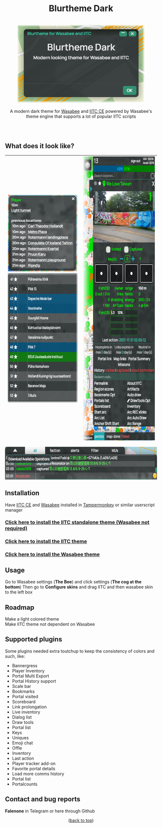 <div align="center">
<h1 align="center">Blurtheme Dark</h1>
<br />
  <a href="https://github.com/Falenone/Blurtheme">
    <img src="images/theme.png" alt="Dark" width="426" height="261">
  </a>
  
 A modern dark theme for [Wasabee](https://wasabee.rocks) and [IITC CE](https://iitc.app) powered by Wasabee's theme engine that supports a lot of popular IITC scripts
 </div>
<br />
<br />

## What does it look like?

<div align="center">


| <img src="images/tooltip.png" alt="Scores" width="253" height="257"><br><img src="images/table.png" alt="Scores" width="345" height="430">  | <img src="images/sidebar.png" alt="Sidebar" width="353" height="938"> |
| ------------- | ------------- |
<img src="images/chat.png" alt="Chat" width="708" height="108">
</div>


## Installation

Have [IITC CE](https://iitc.app) and [Wasabee](https://wasabee.rocks) installed in [Tampermonkey](https://chrome.google.com/webstore/detail/tampermonkey/dhdgffkkebhmkfjojejmpbldmpobfkfo?hl=en) or similar userscript manager

[<h3>Click here to install the IITC standalone theme (Wasabee not required)</h3>](https://github.com/Falenone/Blurtheme/raw/main/blurtheme-dark-iitc-standalone.user.js)

[<h3>Click here to install the IITC theme</h3>](https://github.com/Falenone/Blurtheme/raw/main/blurtheme-dark-iitc-skin.user.js)

[<h3>Click here to install the Wasabee theme</h3>](https://github.com/Falenone/Blurtheme/raw/main/blurtheme-dark-wasabee-skin.user.js)


## Usage

Go to Wasabee settings (**The Bee**) and click settings (**The cog at the bottom**) Then go to **Configure skins** and drag IITC and then wasabee skin to the left box

## Roadmap

Make a light colored theme<br>
Make IITC theme not dependent on Wasabee

## Supported plugins

Some plugins needed extra toutchup to keep the consistency of colors and such, like: <br>

- Bannergress
- Player Inventory
- Portal Multi Export
- Portal History support
- Scale bar
- Bookmarks
- Portal visited
- Scoreboard
- Link prolongation
- Live inventory
- Dialog list
- Draw tools
- Portal list
- Keys
- Uniques
- Emoji chat
- Offle
- Inventory
- Last action
- Player tracker add-on
- Favorite portal details
- Load more comms history
- Portal list
- Portalcounts

## Contact and bug reports

**Falenone** in Telegram or here through Github

<p align="center">(<a href="#top">back to top</a>)</p>
